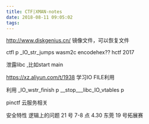 ```yaml
---
title: CTF|XMAN-notes
date: 2018-08-11 09:05:02
tags:
---
```

 
http://www.diskgenius.cn/
镜像文件，可以恢复文件


ctfl
p _IO_str_jumps
wasm2c
encodehex??
hctf 2017

泄露libc ,比如start main

https://xz.aliyun.com/t/1938 学习IO FILE利用

利用 _IO_wstr_finish
p __stop___libc_IO_vtables
p 

pinctf
云服务相关

安全特性 逻辑上的问题 
21 号 7-8 点 4.30 东莞
19 号拓展赛

